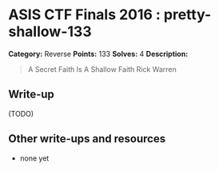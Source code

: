 # ASIS CTF Finals 2016 : pretty-shallow-133

**Category:** Reverse
**Points:** 133
**Solves:** 4
**Description:**

> A Secret Faith Is A Shallow Faith
Rick Warren

## Write-up

(TODO)

## Other write-ups and resources

* none yet
